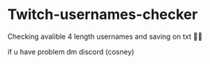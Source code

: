 # Twitch-usernames-checker
Checking avalible 4 length usernames and saving on txt 🏳‍🌈


if u have problem dm discord (cosney)
